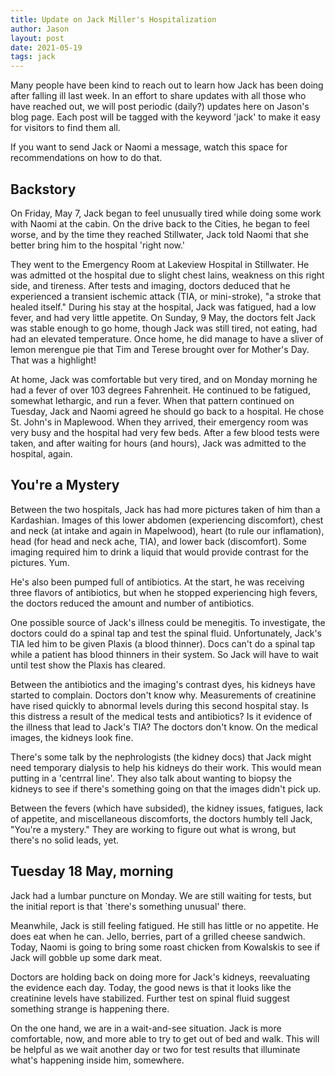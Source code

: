 ```yaml
---
title: Update on Jack Miller's Hospitalization
author: Jason
layout: post
date: 2021-05-19
tags: jack
---
```


Many people have been kind to reach out to learn how Jack has been doing after falling ill last week.  In an effort to share updates with all those who have reached out, we will post periodic (daily?) updates here on Jason's blog page.  Each post will be tagged with the keyword 'jack' to make it easy for visitors to find them all.

If you want to send Jack or Naomi a message, watch this space for recommendations on how to do that.

## Backstory

On Friday, May 7, Jack began to feel unusually tired while doing some work with Naomi at the cabin.  On the drive back to the Cities, he began to feel worse, and by the time they reached Stillwater, Jack told Naomi that she better bring him to the hospital 'right now.'

They went to the Emergency Room at Lakeview Hospital in Stillwater.  He was admitted ot the hospital due to slight chest lains, weakness on this right side, and tireness.  After tests and imaging, doctors deduced that he experienced a transient ischemic attack (TIA, or mini-stroke), "a stroke that healed itself."  During his stay at the hospital, Jack was fatigued, had a low fever, and had very little appetite.  On Sunday, 9 May, the doctors felt Jack was stable enough to go home, though Jack was still tired, not eating, had had an elevated temperature.  Once home, he did manage to have a sliver of lemon merengue pie that Tim and Terese brought over for Mother's Day.  That was a highlight!

At home, Jack was comfortable but very tired, and on Monday morning he had a fever of over 103 degrees Fahrenheit.  He continued to be fatigued, somewhat lethargic, and run a fever.  When that pattern continued on Tuesday, Jack and Naomi agreed he should go back to a hospital.  He chose St. John's in Maplewood.  When they arrived, their emergency room was very busy and the hospital had very few beds.  After a few blood tests were taken, and after waiting for hours (and hours), Jack was admitted to the hospital, again.

## You're a Mystery

Between the two hospitals, Jack has had more pictures taken of him than a Kardashian.  Images of this lower abdomen (experiencing discomfort), chest and neck (at intake and again in Mapelwood), heart (to rule our inflamation), head (for head and neck ache, TIA), and lower back (discomfort).  Some imaging required him to drink a liquid that would provide contrast for the pictures.  Yum.  

He's also been pumped full of antibiotics.  At the start, he was receiving three flavors of antibiotics, but when he stopped experiencing high fevers, the doctors reduced the amount and number of antibiotics.

One possible source of Jack's illness could be menegitis.  To investigate, the doctors could do a spinal tap and test the spinal fluid.  Unfortunately, Jack's TIA led him to be given Plaxis (a blood thinner).  Docs can't do a spinal tap while a patient has blood thinners in their system.  So Jack will have to wait until test show the Plaxis has cleared.  

Between the antibiotics and the imaging's contrast dyes, his kidneys have started to complain.  Doctors don't know why.  Measurements of creatinine have rised quickly to abnormal levels during this second hospital stay.  Is this distress a result of the medical tests and antibiotics?  Is it evidence of the illness that lead to Jack's TIA?  The doctors don't know.  On the medical images, the kidneys look fine.

There's some talk by the nephrologists (the kidney docs) that Jack might need temporary dialysis to help his kidneys do their work.  This would mean putting in a 'centrral line'.  They also talk about wanting to biopsy the kidneys to see if there's something going on that the images didn't pick up.

Between the fevers (which have subsided), the kidney issues, fatigues, lack of appetite, and miscellaneous discomforts, the doctors humbly tell Jack, "You're a mystery."  They are working to figure out what is wrong, but there's no solid leads, yet.

## Tuesday 18 May, morning

Jack had a lumbar puncture on Monday.  We are still waiting for tests, but the initial report is that `there's something unusual' there.

Meanwhile, Jack is still feeling fatigued.  He still has little or no appetite.  He does eat when he can.  Jello, berries, part of a grilled cheese sandwich.  Today, Naomi is going to bring some roast chicken from Kowalskis to see if Jack will gobble up some dark meat.

Doctors are holding back on doing more for Jack's kidneys, reevaluating the evidence each day.  Today, the good news is that it looks like the creatinine levels have stabilized.  Further test on spinal fluid suggest something strange is happening there.

On the one hand, we are in a wait-and-see situation.  Jack is more comfortable, now, and more able to try to get out of bed and walk.  This will be helpful as we wait another day or two for test results that illuminate what's happening inside him, somewhere.
